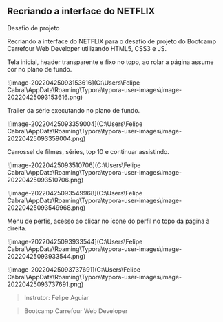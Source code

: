 ## Recriando a interface do NETFLIX

Desafio de projeto



Recriando a interface do NETFLIX para o desafio de projeto do Bootcamp Carrefour Web Developer utilizando HTML5, CSS3 e JS.



Tela inicial, header transparente e fixo no topo, ao rolar a página assume cor no plano de fundo.

![image-20220425093153616](C:\Users\Felipe Cabral\AppData\Roaming\Typora\typora-user-images\image-20220425093153616.png)



Trailer da série executando no plano de fundo.

![image-20220425093359004](C:\Users\Felipe Cabral\AppData\Roaming\Typora\typora-user-images\image-20220425093359004.png)



Carrossel de filmes, séries, top 10 e continuar assistindo.

![image-20220425093510706](C:\Users\Felipe Cabral\AppData\Roaming\Typora\typora-user-images\image-20220425093510706.png)

![image-20220425093549968](C:\Users\Felipe Cabral\AppData\Roaming\Typora\typora-user-images\image-20220425093549968.png)



Menu de perfis, acesso ao clicar no ícone do perfil no topo da página à direita.

![image-20220425093933544](C:\Users\Felipe Cabral\AppData\Roaming\Typora\typora-user-images\image-20220425093933544.png)

![image-20220425093737691](C:\Users\Felipe Cabral\AppData\Roaming\Typora\typora-user-images\image-20220425093737691.png)





> Instrutor: Felipe Aguiar

> Bootcamp Carrefour Web Developer